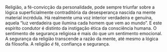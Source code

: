﻿Religião, a fé-convicção da personalidade, pode sempre triunfar sobre a lógica superficialmente contraditória da desesperança nascida na mente material incrédula. Há realmente uma voz interior verdadeira e genuína, aquela  “luz verdadeira que ilumina cada homem que vem ao mundo”. E este espírito condutor é distinto da instigação ética da consciência humana. O sentimento de segurança religiosa é mais do que um sentimento emocional. A segurança da religião transcende a razão da mente, até mesmo a lógica da filosofia. A religião *é* fé, confiança e segurança.
